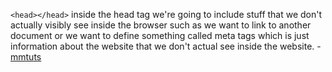 `<head></head>` inside the head tag we're going to include stuff that we don't actually visibly see inside the browser such as we want to link to another document or we want to define something called meta tags which is just information about the website that we don't actual see inside the website. - [mmtuts](https://www.youtube.com/watch?v=bupWPZdXqIA&index=1&list=PL0eyrZgxdwhwNC5ppZo_dYGVjerQY3xYU)
